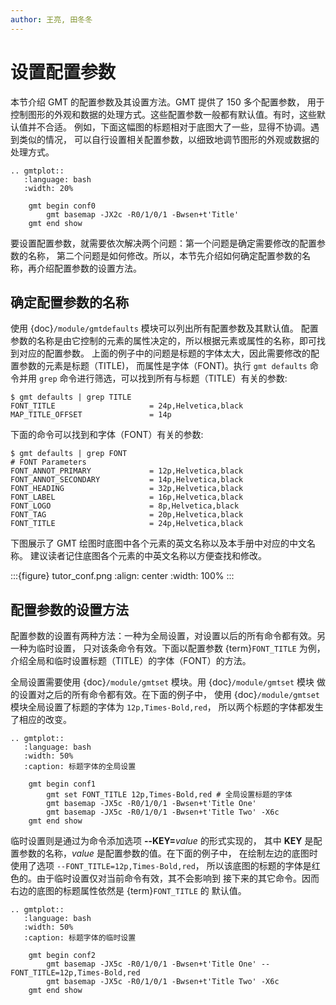 ```yaml
---
author: 王亮, 田冬冬
---
```


# 设置配置参数

本节介绍 GMT 的配置参数及其设置方法。GMT 提供了 150 多个配置参数，
用于控制图形的外观和数据的处理方式。这些配置参数一般都有默认值。有时，这些默认值并不合适。
例如，下面这幅图的标题相对于底图大了一些，显得不协调。遇到类似的情况，
可以自行设置相关配置参数，以细致地调节图形的外观或数据的处理方式。

```{eval-rst}
.. gmtplot::
   :language: bash
   :width: 20%

    gmt begin conf0
        gmt basemap -JX2c -R0/1/0/1 -Bwsen+t'Title'
    gmt end show
```

要设置配置参数，就需要依次解决两个问题：第一个问题是确定需要修改的配置参数的名称，
第二个问题是如何修改。所以，本节先介绍如何确定配置参数的名称，再介绍配置参数的设置方法。

## 确定配置参数的名称

使用 {doc}`/module/gmtdefaults` 模块可以列出所有配置参数及其默认值。
配置参数的名称是由它控制的元素的属性决定的，所以根据元素或属性的名称，即可找到对应的配置参数。
上面的例子中的问题是标题的字体太大，因此需要修改的配置参数的元素是标题（TITLE)，
而属性是字体（FONT)。执行 `gmt defaults` 命令并用 `grep` 命令进行筛选，可以找到所有与标题（TITLE）有关的参数:

```
$ gmt defaults | grep TITLE
FONT_TITLE                     = 24p,Helvetica,black
MAP_TITLE_OFFSET               = 14p
```

下面的命令可以找到和字体（FONT）有关的参数:

```
$ gmt defaults | grep FONT
# FONT Parameters
FONT_ANNOT_PRIMARY             = 12p,Helvetica,black
FONT_ANNOT_SECONDARY           = 14p,Helvetica,black
FONT_HEADING                   = 32p,Helvetica,black
FONT_LABEL                     = 16p,Helvetica,black
FONT_LOGO                      = 8p,Helvetica,black
FONT_TAG                       = 20p,Helvetica,black
FONT_TITLE                     = 24p,Helvetica,black
```

下图展示了 GMT 绘图时底图中各个元素的英文名称以及本手册中对应的中文名称。
建议读者记住底图各个元素的中英文名称以方便查找和修改。

:::{figure} tutor_conf.png
:align: center
:width: 100%
:::

## 配置参数的设置方法

配置参数的设置有两种方法：一种为全局设置，对设置以后的所有命令都有效。另一种为临时设置，
只对该条命令有效。下面以配置参数 {term}`FONT_TITLE` 为例，
介绍全局和临时设置标题（TITLE）的字体（FONT）的方法。

全局设置需要使用 {doc}`/module/gmtset` 模块。用 {doc}`/module/gmtset` 模块
做的设置对之后的所有命令都有效。在下面的例子中，
使用 {doc}`/module/gmtset` 模块全局设置了标题的字体为 `12p,Times-Bold,red`，
所以两个标题的字体都发生了相应的改变。

```{eval-rst}
.. gmtplot::
   :language: bash
   :width: 50%
   :caption: 标题字体的全局设置

    gmt begin conf1
        gmt set FONT_TITLE 12p,Times-Bold,red # 全局设置标题的字体
        gmt basemap -JX5c -R0/1/0/1 -Bwsen+t'Title One'
        gmt basemap -JX5c -R0/1/0/1 -Bwsen+t'Title Two' -X6c
    gmt end show
```

临时设置则是通过为命令添加选项 **--KEY=**_value_ 的形式实现的，
其中 **KEY** 是配置参数的名称，*value* 是配置参数的值。在下面的例子中，
在绘制左边的底图时使用了选项 `--FONT_TITLE=12p,Times-Bold,red`，
所以该底图的标题的字体是红色的。由于临时设置仅对当前命令有效，其不会影响到
接下来的其它命令。因而右边的底图的标题属性依然是 {term}`FONT_TITLE` 的
默认值。

```{eval-rst}
.. gmtplot::
   :language: bash
   :width: 50%
   :caption: 标题字体的临时设置

    gmt begin conf2
        gmt basemap -JX5c -R0/1/0/1 -Bwsen+t'Title One' --FONT_TITLE=12p,Times-Bold,red
        gmt basemap -JX5c -R0/1/0/1 -Bwsen+t'Title Two' -X6c
    gmt end show
```
